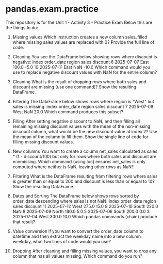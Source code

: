 # pandas.exam.practice
This repository is for the Unit 1 - Activity 3 - Practice Exam
Below this are the things to do:

1. Missing values
Which instruction creates a new column sales_filled where missing sales values
are replaced with 0? Provide the full line of code.
2. Cleaning
You see the DataFrame below showing rows where discount is negative:
index order_date region sales discount
6 2025-07-07 East 100.0 -5.0
10 2025-07-11 East NaN -10.0
Which command would you use to replace negative discount values with NaN for the
entire column?
3. Cleaning
What is the result of dropping rows where both sales and discount are missing (use
one command)? Show the resulting DataFrame.
4. Filtering
The DataFrame below shows rows where region is "West" but sales is missing:
index order_date region sales discount
7 2025-07-08 West NaN 20.0
Which command produces this subset?

5. Filling
After setting negative discount to NaN, and then filling all remaining missing
discount values with the mean of the non-missing discount column, what would be
the new discount value at index 2? Use the mean of the column to fill them. Show the
single line of code for filling missing discount values.
6. New columns
You want to create a column net_sales calculated as sales * (1 -
discount/100) but only for rows where both sales and discount are nonmissing.
Which command (using loc) ensures net_sales is only computed where neither is
NaN, leaving other rows as NaN?
7. Filtering
What is the DataFrame resulting from filtering rows where sales is greater than or
equal to 200 and discount is less than or equal to 10? Show the resulting DataFrame.
8. Dates and Sorting
The DataFrame below shows rows sorted by order_date descending where sales is
not NaN:
index order_date region sales discount
11 2025-07-12 West 275.0 15.0
9 2025-07-10 South 220.0 NaN
8 2025-07-09 North 180.0 5.0
5 2025-07-06 South 200.0 0.0
3 2025-07-04 West 300.0 10.0
Which pandas commands (chain) produce that result?
9. Value conversion
If you want to convert the order_date column to datetime and then extract the
weekday name into a new column weekday, what two lines of code would you use?
10. Dropping
After cleaning and filling missing values, you want to drop any column that has all values
missing. Which command do you run?